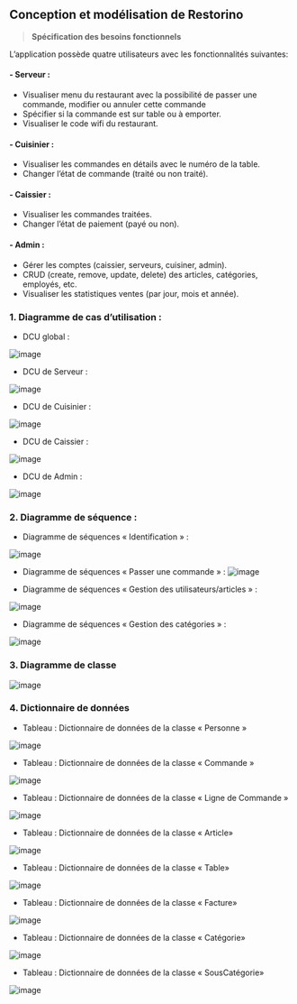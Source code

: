 ## Conception et modélisation de Restorino	
 >	**Spécification des besoins fonctionnels**

L’application possède quatre utilisateurs avec les fonctionnalités suivantes:
#### -	Serveur :
  -	Visualiser menu du restaurant avec la possibilité de passer une commande, modifier ou annuler cette commande
  -	Spécifier si la commande est sur table ou à emporter.
  -	Visualiser le code wifi du restaurant.
#### -	Cuisinier :
  -	Visualiser les commandes en détails avec le numéro de la table.
  -	Changer l’état de commande (traité ou non traité).
#### -	Caissier :
  -	Visualiser les commandes traitées.
  -	Changer l’état de paiement (payé ou non).
#### -	Admin :
  -	Gérer les comptes (caissier, serveurs, cuisiner, admin).
  -	CRUD (create, remove, update, delete) des articles, catégories, employés, etc.
  -	Visualiser les statistiques ventes (par jour, mois et année).

### 1. Diagramme de cas d’utilisation : 

- DCU global :

![image](https://github.com/kbenjilalietu/Restorino/assets/81255636/572a67aa-c4b9-4f57-a2aa-dc993388e285)

-	DCU de Serveur : 

![image](https://github.com/kbenjilalietu/Restorino/assets/81255636/7574cebd-1807-49f3-9d08-6b341552b783)

-	DCU de Cuisinier : 

![image](https://github.com/kbenjilalietu/Restorino/assets/81255636/06c3e347-b0e5-47c5-bc7f-c706d424258e)

-	DCU de Caissier : 

![image](https://github.com/kbenjilalietu/Restorino/assets/81255636/23a209ed-2f4e-4f07-9002-0b4d76111d67)

-	DCU de Admin : 

![image](https://github.com/kbenjilalietu/Restorino/assets/81255636/6588d306-1a49-4d94-be4d-338d44f1df32)


### 2.	Diagramme de séquence : 
-	Diagramme de séquences « Identification » : 
 
![image](https://github.com/kbenjilalietu/Restorino/assets/81255636/f7995875-2b07-4f79-a97a-9707893022f4)

-	Diagramme de séquences « Passer une commande » : 
![image](https://github.com/kbenjilalietu/Restorino/assets/81255636/381cb044-8d9d-47cb-9ae8-2399c823560b)

-	Diagramme de séquences « Gestion des utilisateurs/articles » : 

![image](https://github.com/kbenjilalietu/Restorino/assets/81255636/58811909-1939-4e3d-87ab-946748b7338f)

-	Diagramme de séquences « Gestion des catégories » : 

![image](https://github.com/kbenjilalietu/Restorino/assets/81255636/1f23a3c9-4a58-4b77-884c-89f17f171999)

### 3. Diagramme de classe

![image](https://github.com/kbenjilalietu/Restorino/assets/81255636/1fd23100-98ec-42b8-b8c3-5d45be135dcd)

### 4. Dictionnaire de données 

- Tableau : Dictionnaire de données de la classe « Personne »

![image](https://github.com/kbenjilalietu/Restorino/assets/81255636/63a44d18-ee1e-41e1-a918-e885b5199778)

- Tableau : Dictionnaire de données de la classe « Commande » 

![image](https://github.com/kbenjilalietu/Restorino/assets/81255636/926f4db1-f1c0-4e37-9e15-4aa58859ab7b)

- Tableau : Dictionnaire de données de la classe « Ligne de Commande »

![image](https://github.com/kbenjilalietu/Restorino/assets/81255636/5f457f80-1671-4d6c-a2cb-99aa67227946)

- Tableau : Dictionnaire de données de la classe « Article» 

![image](https://github.com/kbenjilalietu/Restorino/assets/81255636/4192317a-34c5-4b6d-bec0-781885d52408)

- Tableau : Dictionnaire de données de la classe « Table» 

![image](https://github.com/kbenjilalietu/Restorino/assets/81255636/203fea06-deb3-45ed-b997-e61478dd01f0)

- Tableau : Dictionnaire de données de la classe « Facture»

![image](https://github.com/kbenjilalietu/Restorino/assets/81255636/0bc7cee4-2910-44af-a8b7-28d7ea818a3d)

- Tableau : Dictionnaire de données de la classe « Catégorie»

![image](https://github.com/kbenjilalietu/Restorino/assets/81255636/dcd7b2e9-8ae9-486d-b3bd-62f2e58396e1)

- Tableau : Dictionnaire de données de la classe « SousCatégorie»

![image](https://github.com/kbenjilalietu/Restorino/assets/81255636/50f58169-52eb-4260-84df-6817e762bcae)
